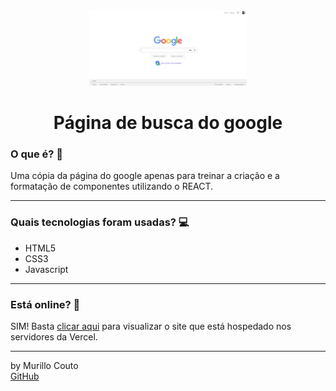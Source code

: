 <div align="center">
	<a href="(https://github.com/MurilloCouto/googleReact)" target="_blank">
		<img src="Captura de tela 2023-10-30 161339.png" alt="IntroImage" width="50%"/>
	</a>
</div>

<div align="center">
	<h1>Página de busca do google</h1>
</div>

### O que é? 🤔
Uma cópia da página do google apenas para treinar a criação e a formatação de componentes utilizando o REACT.
<hr>

### Quais tecnologias foram usadas? 💻
- HTML5
- CSS3
- Javascript
<hr>

### Está online? 📡
SIM! Basta [clicar aqui](https://google-react-gold.vercel.app/) para visualizar o site que está hospedado nos servidores da Vercel.
<hr>

by Murillo Couto<br>
[GitHub](https://github.com/MurilloCouto)
